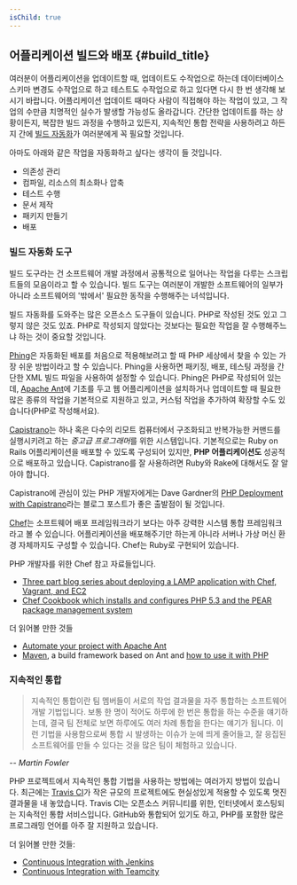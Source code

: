 ```yaml
---
isChild: true
---
```


## 어플리케이션 빌드와 배포 {#build_title}

여러분이 어플리케이션을 업데이트할 때, 업데이트도 수작업으로 하는데 데이터베이스 스키마 변경도 수작업으로 하고 테스트도 수작업으로 하고 있다면 다시 한 번 생각해 보시기 바랍니다. 어플리케이션 업데이트 때마다 사람이 직접해야 하는 작업이 있고, 그 작업의 수만큼 치명적인 실수가 발생할 가능성도 올라갑니다. 간단한 업데이트를 하는 상황이든지, 복잡한 빌드 과정을 수행하고 있든지, 지속적인 통합 전략을 사용하려고 하든지 간에 [빌드 자동화](http://en.wikipedia.org/wiki/Build_automation)가 여러분에게 꼭 필요할 것입니다.

아마도 아래와 같은 작업을 자동화하고 싶다는 생각이 들 것입니다.

* 의존성 관리
* 컴파일, 리소스의 최소화나 압축
* 테스트 수행
* 문서 제작
* 패키지 만들기
* 배포


### 빌드 자동화 도구

빌드 도구라는 건 소프트웨어 개발 과정에서 공통적으로 일어나는 작업을 다루는 스크립트들의 모음이라고 할 수 있습니다. 빌드 도구는 여러분이 개발한 소프트웨어의 일부가 아니라 소프트웨어의 '밖에서' 필요한 동작을 수행해주는 녀석입니다.

빌드 자동화를 도와주는 많은 오픈소스 도구들이 있습니다. PHP로 작성된 것도 있고 그렇지 않은 것도 있죠. PHP로 작성되지 않았다는 것보다는 필요한 작업을 잘 수행해주느냐 하는 것이 중요할 것입니다.

[Phing](http://www.phing.info/)은 자동화된 배포를 처음으로 적용해보려고 할 때 PHP 세상에서 찾을 수 있는 가장 쉬운 방법이라고 할 수 있습니다. Phing을 사용하면 패키징, 배포, 테스팅 과정을 간단한 XML 빌드 파일을 사용하여 설정할 수 있습니다. Phing은 PHP로 작성되어 있는데, [Apache Ant](http://ant.apache.org/)에 기초를 두고 웹 어플리케이션을 설치하거나 업데이트할 때 필요한 많은 종류의 작업을 기본적으로 지원하고 있고, 커스텀 작업을 추가하여 확장할 수도 있습니다(PHP로 작성해서요).

[Capistrano](https://github.com/capistrano/capistrano/wiki)는 하나 혹은 다수의 리모트 컴퓨터에서 구조화되고 반복가능한 커맨드를 실행시키려고 하는 *중고급 프로그래머*를 위한 시스템입니다. 기본적으로는 Ruby on Rails 어플리케이션을 배포할 수 있도록 구성되어 있지만, **PHP 어플리케이션도** 성공적으로 배포하고 있습니다. Capistrano를 잘 사용하려면 Ruby와 Rake에 대해서도 잘 알아야 합니다.

Capistrano에 관심이 있는 PHP 개발자에게는 Dave Gardner의 [PHP Deployment with Capistrano](http://www.davegardner.me.uk/blog/2012/02/13/php-deployment-with-capistrano/)라는 블로그 포스트가 좋은 출발점이 될 것입니다.

[Chef](http://www.opscode.com/chef/)는 소프트웨어 배포 프레임워크라기 보다는 아주 강력한 시스템 통합 프레임워크라고 볼 수 있습니다. 어플리케이션을 배포해주기만 하는게 아니라 서버나 가상 머신 환경 자체까지도 구성할 수 있습니다. Chef는 Ruby로 구현되어 있습니다.

PHP 개발자를 위한 Chef 참고 자료들입니다.

* [Three part blog series about deploying a LAMP application with Chef, Vagrant, and EC2](http://www.jasongrimes.org/2012/06/managing-lamp-environments-with-chef-vagrant-and-ec2-1-of-3/)
* [Chef Cookbook which installs and configures PHP 5.3 and the PEAR package management system](https://github.com/opscode-cookbooks/php)

더 읽어볼 만한 것들

* [Automate your project with Apache Ant](http://net.tutsplus.com/tutorials/other/automate-your-projects-with-apache-ant/)
* [Maven](http://maven.apache.org/), a build framework based on Ant and [how to use it with PHP](http://www.php-maven.org/)

### 지속적인 통합

> 지속적인 통합이란 팀 멤버들이 서로의 작업 결과물을 자주 통합하는 소프트웨어 개발 기법입니다.
> 보통 한 명이 적어도 하루에 한 번은 통합을 하는 수준을 얘기하는데, 결국 팀 전체로 보면 하루에도 여러 차례 통합을 한다는 얘기가 됩니다.
> 이런 기법을 사용함으로써 통합 시 발생하는 이슈가 눈에 띄게 줄어들고, 잘 응집된 소프트웨어를 만들 수 있다는 것을 많은 팀이 체험하고 있습니다.

*-- Martin Fowler*

PHP 프로젝트에서 지속적인 통합 기법을 사용하는 방법에는 여러가지 방법이 있습니다. 최근에는 [Travis CI](https://travis-ci.org/)가 작은 규모의 프로젝트에도 현실성있게 적용할 수 있도록 멋진 결과물을 내 놓았습니다. Travis CI는 오픈소스 커뮤니티를 위한, 인터넷에서 호스팅되는 지속적인 통합 서비스입니다. GitHub와 통합되어 있기도 하고, PHP를 포함한 많은 프로그래밍 언어를 아주 잘 지원하고 있습니다.

더 읽어볼 만한 것들:

* [Continuous Integration with Jenkins](http://jenkins-ci.org/)
* [Continuous Integration with Teamcity](http://www.jetbrains.com/teamcity/)